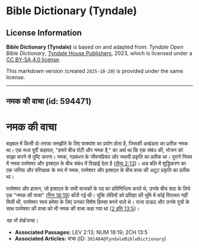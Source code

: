 # Bible Dictionary (Tyndale)

## License Information

**Bible Dictionary (Tyndale)** is based on and adapted from: _Tyndale Open Bible Dictionary_, [Tyndale House Publishers](https://tyndaleopenresources.com/), 2023, which is licensed under a [CC BY-SA 4.0 license](https://creativecommons.org/licenses/by-sa/4.0/legalcode.en).

This markdown version (created `2025-10-20`) is provided under the same license.



--------------------------------

## नमक की वाचा (id: 594471)

नमक की वाचा
===========

बाइबल में किसी दो\-तरफा समझौते के लिए वाक्यांश का प्रयोग होता है, जिसकी अखंडता का प्रतीक नमक था। एक मध्य पूर्वी कहावत, "हमारे बीच रोटी और नमक है," का अर्थ था कि एक संबंध की, भोजन को साझा करने से पुष्टि करना। नमक, गठबंधन के जीवनप्रियंत और स्थायी प्रकृति का प्रतीक था। पुराने नियम में नमक परमेश्वर और इस्राएल के बीच संबंध में दिखाई देता है ([लैव्य 2:13](https://ref.ly/Lev2:13))। अन्न बलि में शुद्धिकरण का एक जरिया और परिरक्षक के रूप में नमक, परमेश्वर और इस्राएल के बीच वाचा की अटूट प्रकृति का प्रतीक था।

परमेश्वर और हारून, जो इस्राएल के सभी याजकों के पद का प्रतिनिधित्व करते थे, उनके बीच सदा के लिये एक "नमक की वाचा" ([गिन 18:19](https://ref.ly/Num18:19)) बाँधी गई थी। चूंकि लेवियों को प्रतिज्ञा की भूमि में कोई विरासत नहीं मिली थी, परमेश्वर स्वयं हमेशा के लिए उनका विशेष हिस्सा बनने वाले थे। राजा दाऊद और उनके पुत्रों के साथ परमेश्वर की वाचा को भी नमक की वाचा कहा गया था ([2 इति 13:5](https://ref.ly/2Chr13:5))।

*यह भी देखें* वाचा।

* **Associated Passages:** LEV 2:13; NUM 18:19; 2CH 13:5
* **Associated Articles:** वाचा (ID: `381404@TyndaleBibleDictionary`)

